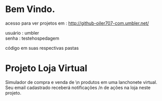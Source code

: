 Bem Vindo.
============================================================================

acesso para ver projetos em : http://github-oiler707-com.umbler.net/

usuário : umbler         
senha   : testehospedagem

código em suas respectivas pastas

Projeto Loja Virtual
============================================================================
Simulador de compra e venda de \n
produtos em uma lanchonete virtual. Seu email cadastrado receberá notificações /n
de ações na loja neste projeto.




